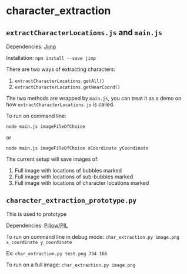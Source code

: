 # character_extraction

## `extractCharacterLocations.js` and `main.js`

Dependencies: [Jimp](https://github.com/oliver-moran/jimp)

Installation: `npm install --save jimp`

There are two ways of extracting characters:

1. `extractCharacterLocations.getAll()`
2. `extractCharacterLocations.getNearCoord()`



The two methods are wrapped by `main.js`, you can treat it as a demo on how `extractCharacterLocations.js` is called.

To run on command line:

`node main.js imageFileOfChoice`

or 

`node main.js imageFileOfChoice xCoordinate yCoordinate`


The current setup will save images of:

1. Full image with locations of bubbles marked
2. Full image with locations of sub-bubbles marked
3. Full image with locations of character locations marked

## `character_extraction_prototype.py`

This is used to prototype

Dependencies: [Pillow/PIL](https://python-pillow.github.io/)

To run on command line in debug mode:
`char_extraction.py image.png x_coordinate y_coordinate`

Ex:
`char_extraction.py test.png 734 166`

To run on a full image:
`char_extraction.py image.png`

